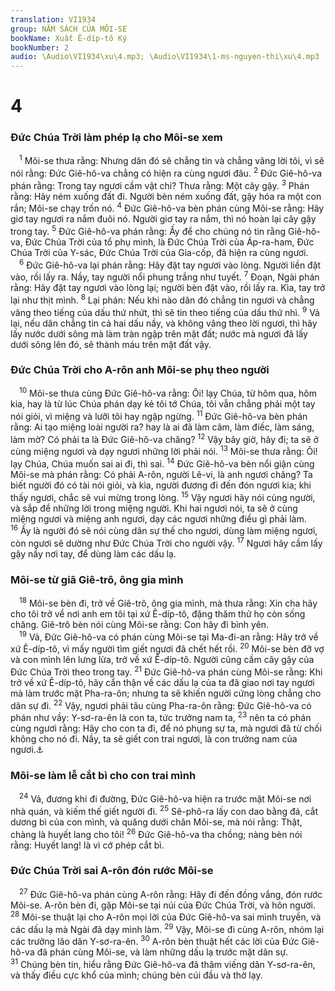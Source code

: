 ```yaml
---
translation: VI1934
group: NĂM SÁCH CỦA MÔI-SE
bookName: Xuất Ê-díp-tô Ký 
bookNumber: 2
audio: \Audio\VI1934\xu\4.mp3; \Audio\VI1934\1-ms-nguyen-thi\xu\4.mp3
---
```


<div class="title"><h1>4</h1><h3>Đức Chúa Trời làm phép lạ cho Môi-se xem</h3></div>
<span class="verse xu_4_1"> <sup>1</sup> Môi-se thưa rằng: Nhưng dân đó sẽ chẳng tin và chẳng vâng lời tôi, vì sẽ nói rằng: Đức Giê-hô-va chẳng có hiện ra cùng ngươi đâu. </span>
<span class="verse xu_4_2"><sup>2</sup> Đức Giê-hô-va phán rằng: Trong tay ngươi cầm vật chi? Thưa rằng: Một cây gậy. </span>
<span class="verse xu_4_3"><sup>3</sup> Phán rằng: Hãy ném xuống đất đi. Người bèn ném xuống đất, gậy hóa ra một con rắn; Môi-se chạy trốn nó. </span>
<span class="verse xu_4_4"><sup>4</sup> Đức Giê-hô-va bèn phán cùng Môi-se rằng: Hãy giơ tay ngươi ra nắm đuôi nó. Người giơ tay ra nắm, thì nó hoàn lại cây gậy trong tay. </span>
<span class="verse xu_4_5"><sup>5</sup> Đức Giê-hô-va phán rằng: Ấy để cho chúng nó tin rằng Giê-hô-va, Đức Chúa Trời của tổ phụ mình, là Đức Chúa Trời của Áp-ra-ham, Đức Chúa Trời của Y-sác, Đức Chúa Trời của Gia-cốp, đã hiện ra cùng ngươi. <br/></span>
<span class="verse xu_4_6"> <sup>6</sup> Đức Giê-hô-va lại phán rằng: Hãy đặt tay ngươi vào lòng. Người liền đặt vào, rồi lấy ra. Nầy, tay người nổi phung trắng như tuyết. </span>
<span class="verse xu_4_7"><sup>7</sup> Đoạn, Ngài phán rằng: Hãy đặt tay ngươi vào lòng lại; người bèn đặt vào, rồi lấy ra. Kìa, tay trở lại như thịt mình. </span>
<span class="verse xu_4_8"><sup>8</sup> Lại phán: Nếu khi nào dân đó chẳng tin ngươi và chẳng vâng theo tiếng của dấu thứ nhứt, thì sẽ tin theo tiếng của dấu thứ nhì. </span>
<span class="verse xu_4_9"><sup>9</sup> Vả lại, nếu dân chẳng tin cả hai dấu nầy, và không vâng theo lời ngươi, thì hãy lấy nước dưới sông mà làm tràn ngập trên mặt đất; nước mà ngươi đã lấy dưới sông lên đó, sẽ thành máu trên mặt đất vậy. <br/></span>
<div class="title"><h3>Đức Chúa Trời cho A-rôn anh Môi-se phụ theo người</h3></div>
<span class="verse xu_4_10"> <sup>10</sup> Môi-se thưa cùng Đức Giê-hô-va rằng: Ôi! lạy Chúa, từ hôm qua, hôm kia, hay là từ lúc Chúa phán dạy kẻ tôi tớ Chúa, tôi vẫn chẳng phải một tay nói giỏi, vì miệng và lưỡi tôi hay ngập ngừng. </span>
<span class="verse xu_4_11"><sup>11</sup> Đức Giê-hô-va bèn phán rằng: Ai tạo miệng loài người ra? hay là ai đã làm câm, làm điếc, làm sáng, làm mờ? Có phải ta là Đức Giê-hô-va chăng? </span>
<span class="verse xu_4_12"><sup>12</sup> Vậy bây giờ, hãy đi; ta sẽ ở cùng miệng ngươi và dạy ngươi những lời phải nói. </span>
<span class="verse xu_4_13"><sup>13</sup> Môi-se thưa rằng: Ôi! lạy Chúa, Chúa muốn sai ai đi, thì sai. </span>
<span class="verse xu_4_14"><sup>14</sup> Đức Giê-hô-va bèn nổi giận cùng Môi-se mà phán rằng: Có phải A-rôn, người Lê-vi, là anh ngươi chăng? Ta biết người đó có tài nói giỏi, và kìa, người đương đi đến đón ngươi kia; khi thấy ngươi, chắc sẽ vui mừng trong lòng. </span>
<span class="verse xu_4_15"><sup>15</sup> Vậy ngươi hãy nói cùng người, và sắp để những lời trong miệng người. Khi hai ngươi nói, ta sẽ ở cùng miệng ngươi và miệng anh ngươi, dạy các ngươi những điều gì phải làm. </span>
<span class="verse xu_4_16"><sup>16</sup> Ấy là người đó sẽ nói cùng dân sự thế cho ngươi, dùng làm miệng ngươi, còn ngươi sẽ dường như Đức Chúa Trời cho người vậy. </span>
<span class="verse xu_4_17"><sup>17</sup> Ngươi hãy cầm lấy gậy nầy nơi tay, để dùng làm các dấu lạ. <br/></span>
<div class="title"><h3>Môi-se từ giã Giê-trô, ông gia mình</h3></div>
<span class="verse xu_4_18"> <sup>18</sup> Môi-se bèn đi, trở về Giê-trô, ông gia mình, mà thưa rằng: Xin cha hãy cho tôi trở về nơi anh em tôi tại xứ Ê-díp-tô, đặng thăm thử họ còn sống chăng. Giê-trô bèn nói cùng Môi-se rằng: Con hãy đi bình yên. <br/></span>
<span class="verse xu_4_19"> <sup>19</sup> Vả, Đức Giê-hô-va có phán cùng Môi-se tại Ma-đi-an rằng: Hãy trở về xứ Ê-díp-tô, vì mấy người tìm giết ngươi đã chết hết rồi. </span>
<span class="verse xu_4_20"><sup>20</sup> Môi-se bèn đỡ vợ và con mình lên lưng lừa, trở về xứ Ê-díp-tô. Người cũng cầm cây gậy của Đức Chúa Trời theo trong tay. </span>
<span class="verse xu_4_21"><sup>21</sup> Đức Giê-hô-va phán cùng Môi-se rằng: Khi trở về xứ Ê-díp-tô, hãy cẩn thận về các dấu lạ của ta đã giao nơi tay ngươi mà làm trước mặt Pha-ra-ôn; nhưng ta sẽ khiến người cứng lòng chẳng cho dân sự đi. </span>
<span class="verse xu_4_22"><sup>22</sup> Vậy, ngươi phải tâu cùng Pha-ra-ôn rằng: Đức Giê-hô-va có phán như vầy: Y-sơ-ra-ên là con ta, tức trưởng nam ta, </span>
<span class="verse xu_4_23"><sup>23</sup> nên ta có phán cùng ngươi rằng: Hãy cho con ta đi, để nó phụng sự ta, mà ngươi đã từ chối không cho nó đi. Nầy, ta sẽ giết con trai ngươi, là con trưởng nam của ngươi.<a data-toggle="tooltip" data-placement="bottom" title="Xu 12:29">⚓</a><br/></span>
<div class="title"><h3>Môi-se làm lễ cắt bì cho con trai mình</h3></div>
<span class="verse xu_4_24"> <sup>24</sup> Vả, đương khi đi đường, Đức Giê-hô-va hiện ra trước mặt Môi-se nơi nhà quán, và kiếm thế giết người đi. </span>
<span class="verse xu_4_25"><sup>25</sup> Sê-phô-ra lấy con dao bằng đá, cắt dương bì của con mình, và quăng dưới chân Môi-se, mà nói rằng: Thật, chàng là huyết lang cho tôi! </span>
<span class="verse xu_4_26"><sup>26</sup> Đức Giê-hô-va tha chồng; nàng bèn nói rằng: Huyết lang! là vì cớ phép cắt bì. <br/></span>
<div class="title"><h3>Đức Chúa Trời sai A-rôn đón rước Môi-se</h3></div>
<span class="verse xu_4_27"> <sup>27</sup> Đức Giê-hô-va phán cùng A-rôn rằng: Hãy đi đến đồng vắng, đón rước Môi-se. A-rôn bèn đi, gặp Môi-se tại núi của Đức Chúa Trời, và hôn người. </span>
<span class="verse xu_4_28"><sup>28</sup> Môi-se thuật lại cho A-rôn mọi lời của Đức Giê-hô-va sai mình truyền, và các dấu lạ mà Ngài đã dạy mình làm. </span>
<span class="verse xu_4_29"><sup>29</sup> Vậy, Môi-se đi cùng A-rôn, nhóm lại các trưởng lão dân Y-sơ-ra-ên. </span>
<span class="verse xu_4_30"><sup>30</sup> A-rôn bèn thuật hết các lời của Đức Giê-hô-va đã phán cùng Môi-se, và làm những dấu lạ trước mặt dân sự. </span>
<span class="verse xu_4_31"><sup>31</sup> Chúng bèn tin, hiểu rằng Đức Giê-hô-va đã thăm viếng dân Y-sơ-ra-ên, và thấy điều cực khổ của mình; chúng bèn cúi đầu và thờ lạy. <br/></span>
